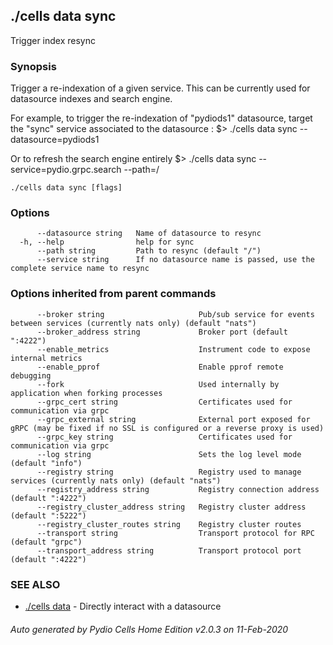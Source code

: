## ./cells data sync

Trigger index resync

### Synopsis

Trigger a re-indexation of a given service. 
This can be currently used for datasource indexes and search engine.

For example, to trigger the re-indexation of "pydiods1" datasource, target the "sync" service associated to the datasource : 
$> ./cells data sync --datasource=pydiods1

Or to refresh the search engine entirely
$> ./cells data sync --service=pydio.grpc.search --path=/



```
./cells data sync [flags]
```

### Options

```
      --datasource string   Name of datasource to resync
  -h, --help                help for sync
      --path string         Path to resync (default "/")
      --service string      If no datasource name is passed, use the complete service name to resync
```

### Options inherited from parent commands

```
      --broker string                     Pub/sub service for events between services (currently nats only) (default "nats")
      --broker_address string             Broker port (default ":4222")
      --enable_metrics                    Instrument code to expose internal metrics
      --enable_pprof                      Enable pprof remote debugging
      --fork                              Used internally by application when forking processes
      --grpc_cert string                  Certificates used for communication via grpc
      --grpc_external string              External port exposed for gRPC (may be fixed if no SSL is configured or a reverse proxy is used)
      --grpc_key string                   Certificates used for communication via grpc
      --log string                        Sets the log level mode (default "info")
      --registry string                   Registry used to manage services (currently nats only) (default "nats")
      --registry_address string           Registry connection address (default ":4222")
      --registry_cluster_address string   Registry cluster address (default ":5222")
      --registry_cluster_routes string    Registry cluster routes
      --transport string                  Transport protocol for RPC (default "grpc")
      --transport_address string          Transport protocol port (default ":4222")
```

### SEE ALSO

* [./cells data](./cells-data)	 - Directly interact with a datasource

###### Auto generated by Pydio Cells Home Edition v2.0.3 on 11-Feb-2020
